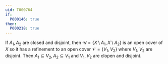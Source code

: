```yaml
---
uid: T000764
if:
  P000146: true
then:
  P000218: true
---
```


If $A_1, A_2$ are closed and disjoint, then $\mathcal{U} = \{X\setminus A_1, X\setminus A_2\}$ is an open cover of $X$ so it has a refinement to an open cover $\mathcal{V} = \{V_1, V_2\}$ where $V_1, V_2$ are disjoint. Then $A_1\subseteq V_2, A_2\subseteq V_1$ and $V_1, V_2$ are clopen and disjoint.
